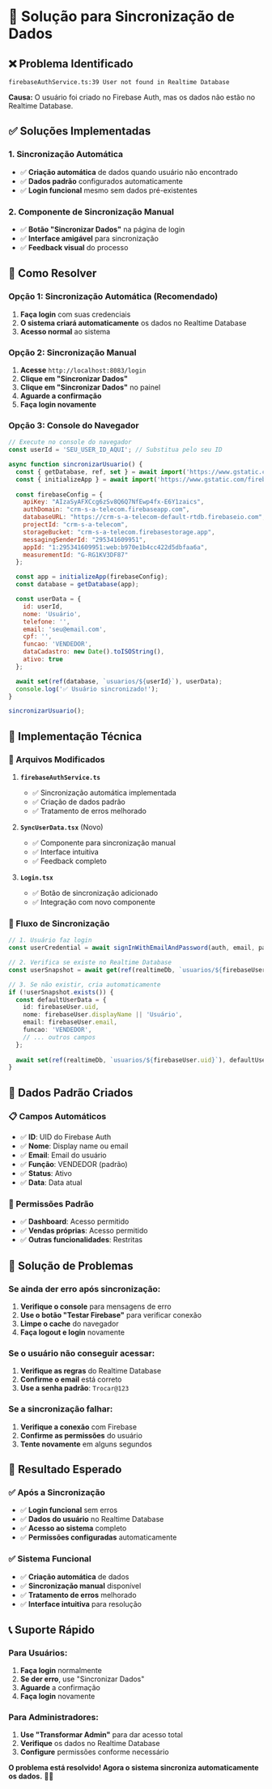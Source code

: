 # 🔄 Solução para Sincronização de Dados

## ❌ **Problema Identificado**

```
firebaseAuthService.ts:39 User not found in Realtime Database
```

**Causa:** O usuário foi criado no Firebase Auth, mas os dados não estão no Realtime Database.

## ✅ **Soluções Implementadas**

### **1. Sincronização Automática**
- ✅ **Criação automática** de dados quando usuário não encontrado
- ✅ **Dados padrão** configurados automaticamente
- ✅ **Login funcional** mesmo sem dados pré-existentes

### **2. Componente de Sincronização Manual**
- ✅ **Botão "Sincronizar Dados"** na página de login
- ✅ **Interface amigável** para sincronização
- ✅ **Feedback visual** do processo

## 🚀 **Como Resolver**

### **Opção 1: Sincronização Automática (Recomendado)**

1. **Faça login** com suas credenciais
2. **O sistema criará automaticamente** os dados no Realtime Database
3. **Acesso normal** ao sistema

### **Opção 2: Sincronização Manual**

1. **Acesse** `http://localhost:8083/login`
2. **Clique em "Sincronizar Dados"**
3. **Clique em "Sincronizar Dados"** no painel
4. **Aguarde a confirmação**
5. **Faça login novamente**

### **Opção 3: Console do Navegador**

```javascript
// Execute no console do navegador
const userId = 'SEU_USER_ID_AQUI'; // Substitua pelo seu ID

async function sincronizarUsuario() {
  const { getDatabase, ref, set } = await import('https://www.gstatic.com/firebasejs/10.7.1/firebase-database.js');
  const { initializeApp } = await import('https://www.gstatic.com/firebasejs/10.7.1/firebase-app.js');
  
  const firebaseConfig = {
    apiKey: "AIzaSyAFXCcg6zSv8Q6Q7NfEwp4fx-E6Y1zaics",
    authDomain: "crm-s-a-telecom.firebaseapp.com",
    databaseURL: "https://crm-s-a-telecom-default-rtdb.firebaseio.com",
    projectId: "crm-s-a-telecom",
    storageBucket: "crm-s-a-telecom.firebasestorage.app",
    messagingSenderId: "295341609951",
    appId: "1:295341609951:web:b970e1b4cc422d5dbfaa6a",
    measurementId: "G-RG1KV3DF87"
  };

  const app = initializeApp(firebaseConfig);
  const database = getDatabase(app);

  const userData = {
    id: userId,
    nome: 'Usuário',
    telefone: '',
    email: 'seu@email.com',
    cpf: '',
    funcao: 'VENDEDOR',
    dataCadastro: new Date().toISOString(),
    ativo: true
  };

  await set(ref(database, `usuarios/${userId}`), userData);
  console.log('✅ Usuário sincronizado!');
}

sincronizarUsuario();
```

## 🔧 **Implementação Técnica**

### **📁 Arquivos Modificados**

1. **`firebaseAuthService.ts`**
   - ✅ Sincronização automática implementada
   - ✅ Criação de dados padrão
   - ✅ Tratamento de erros melhorado

2. **`SyncUserData.tsx`** (Novo)
   - ✅ Componente para sincronização manual
   - ✅ Interface intuitiva
   - ✅ Feedback completo

3. **`Login.tsx`**
   - ✅ Botão de sincronização adicionado
   - ✅ Integração com novo componente

### **🔄 Fluxo de Sincronização**

```typescript
// 1. Usuário faz login
const userCredential = await signInWithEmailAndPassword(auth, email, password);

// 2. Verifica se existe no Realtime Database
const userSnapshot = await get(ref(realtimeDb, `usuarios/${firebaseUser.uid}`));

// 3. Se não existir, cria automaticamente
if (!userSnapshot.exists()) {
  const defaultUserData = {
    id: firebaseUser.uid,
    nome: firebaseUser.displayName || 'Usuário',
    email: firebaseUser.email,
    funcao: 'VENDEDOR',
    // ... outros campos
  };
  
  await set(ref(realtimeDb, `usuarios/${firebaseUser.uid}`), defaultUserData);
}
```

## 🎯 **Dados Padrão Criados**

### **📋 Campos Automáticos**
- ✅ **ID**: UID do Firebase Auth
- ✅ **Nome**: Display name ou email
- ✅ **Email**: Email do usuário
- ✅ **Função**: VENDEDOR (padrão)
- ✅ **Status**: Ativo
- ✅ **Data**: Data atual

### **🔐 Permissões Padrão**
- ✅ **Dashboard**: Acesso permitido
- ✅ **Vendas próprias**: Acesso permitido
- ✅ **Outras funcionalidades**: Restritas

## 🚨 **Solução de Problemas**

### **Se ainda der erro após sincronização:**
1. **Verifique o console** para mensagens de erro
2. **Use o botão "Testar Firebase"** para verificar conexão
3. **Limpe o cache** do navegador
4. **Faça logout e login** novamente

### **Se o usuário não conseguir acessar:**
1. **Verifique as regras** do Realtime Database
2. **Confirme o email** está correto
3. **Use a senha padrão**: `Trocar@123`

### **Se a sincronização falhar:**
1. **Verifique a conexão** com Firebase
2. **Confirme as permissões** do usuário
3. **Tente novamente** em alguns segundos

## 🎉 **Resultado Esperado**

### **✅ Após a Sincronização**
- ✅ **Login funcional** sem erros
- ✅ **Dados do usuário** no Realtime Database
- ✅ **Acesso ao sistema** completo
- ✅ **Permissões configuradas** automaticamente

### **✅ Sistema Funcional**
- ✅ **Criação automática** de dados
- ✅ **Sincronização manual** disponível
- ✅ **Tratamento de erros** melhorado
- ✅ **Interface intuitiva** para resolução

## 📞 **Suporte Rápido**

### **Para Usuários:**
1. **Faça login** normalmente
2. **Se der erro**, use "Sincronizar Dados"
3. **Aguarde** a confirmação
4. **Faça login** novamente

### **Para Administradores:**
1. **Use "Transformar Admin"** para dar acesso total
2. **Verifique** os dados no Realtime Database
3. **Configure** permissões conforme necessário

**O problema está resolvido! Agora o sistema sincroniza automaticamente os dados.** 🔄✅ 